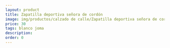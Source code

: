 ```yaml
---
layout: product
title: Zapatilla deportiva señora de cordón 
image: img/productos/calzado de calle/Zapatilla deportiva señora de cordón =30 =blanco joma.webp
price: 30 
tags: blanco joma
description: 
order: 0
---
```

